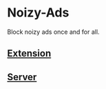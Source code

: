 # Noizy-Ads
Block noizy ads once and for all.

## [Extension](https://github.com/marzubov/noizy-ads/tree/master/extension)

## [Server](https://github.com/marzubov/noizy-ads/tree/master/server)
